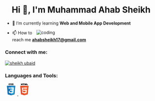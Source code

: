 <h1 align="center">Hi 👋, I'm Muhammad Ahab Sheikh</h1>

- 🌱 I’m currently learning **Web and Mobile App Development**
 <img align="right" alt="coding" width="400" src="https://github.com/Ubaid9513/Ubaid9513/assets/154014111/c3b0dd4a-1568-4e25-8d03-afc16615fc6b">

- 📫 How to reach me **ahabsheikh17@gmail.com**



<h3 align="left">Connect with me:</h3>
<p align="left">
<a href="https://fb.com/ahabsheikh17" target="blank"><img align="center" src="https://raw.githubusercontent.com/rahuldkjain/github-profile-readme-generator/master/src/images/icons/Social/facebook.svg" alt="sheikh ubaid" height="30" width="40" /></a>
</p>

<h3 align="left">Languages and Tools:</h3>
<p align="left"> <a href="https://www.w3schools.com/css/" target="_blank" rel="noreferrer"> <img src="https://raw.githubusercontent.com/devicons/devicon/master/icons/css3/css3-original-wordmark.svg" alt="css3" width="40" height="40"/> </a> <a href="https://www.w3.org/html/" target="_blank" rel="noreferrer"> <img src="https://raw.githubusercontent.com/devicons/devicon/master/icons/html5/html5-original-wordmark.svg" alt="html5" width="40" height="40"/> </a> </p>

<!-- <p><img align="left" src="https://github-readme-stats.vercel.app/api/top-langs?username=ubaid9513&show_icons=true&locale=en&layout=compact" alt="ubaid9513" /></p>

<p>&nbsp;<img align="center" src="https://github-readme-stats.vercel.app/api?username=ubaid9513&show_icons=true&locale=en" alt="ubaid9513" /></p>

<p><img align="center" src="https://github-readme-streak-stats.herokuapp.com/?user=ubaid9513&" alt="ubaid9513" /></p>-->
<!--
**ahabsheikh17/ahabsheikh17** is a ✨ _special_ ✨ repository because its `README.md` (this file) appears on your GitHub profile.

Here are some ideas to get you started:

- 🔭 I’m currently working on ...
- 🌱 I’m currently learning ...
- 👯 I’m looking to collaborate on ...
- 🤔 I’m looking for help with ...
- 💬 Ask me about ...
- 📫 How to reach me: ...
- 😄 Pronouns: ...
- ⚡ Fun fact: ...
-->

